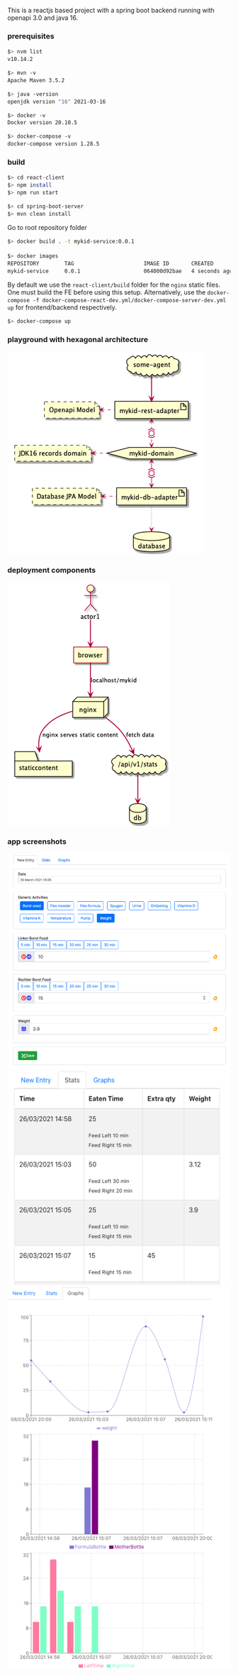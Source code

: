 This is a reactjs based project with a spring boot backend running with openapi 3.0 and java 16.

### prerequisites
```bash
$> nvm list
v10.14.2
```

```bash
$> mvn -v
Apache Maven 3.5.2
```

```bash
$> java -version
openjdk version "16" 2021-03-16
```

```bash
$> docker -v
Docker version 20.10.5
```

```bash
$> docker-compose -v
docker-compose version 1.28.5
```

### build

```bash
$> cd react-client
$> npm install
$> npm run start
```

```bash
$> cd spring-boot-server
$> mvn clean install
```

Go to root repository folder
```bash
$> docker build . -t mykid-service:0.0.1

$> docker images
REPOSITORY        TAG                      IMAGE ID       CREATED         SIZE
mykid-service     0.0.1                    064000d92bae   4 seconds ago   534MB
```

By default we use the `react-client/build` folder for the `nginx` static files. One must build the FE before using this setup.
Alternatively, use the `docker-compose -f docker-compose-react-dev.yml/docker-compose-server-dev.yml up` for frontend/backend respectively.

```bash
$> docker-compose up
```

### playground with hexagonal architecture

![](spring-boot-server/doc/architecture.png)

### deployment components
![](spring-boot-server/doc/dataflow.png)


### app screenshots
![](doc/Screenshot1.png)
![](doc/Screenshot2.png)
![](doc/Screenshot3.png)